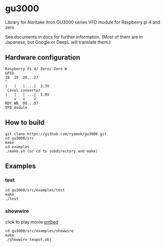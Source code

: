 # gu3000
Library for Noritake Itron GU3000 series VFD module for Raspberry pi 4 and zero

See documents in docs for further information.
(Most of them are in Japanese, but Google or DeepL will translate them.)

## Hardware configuration
```
Raspberry Pi 4/ Zero/ Zero W
GPIO
18  19  20...27
^  
|   |   | ...|  3.3V
 Level converter 
|   |   | ...|  5.0V
    v   v    v
RDY WR_ D0...D7
VFD module
```

## How to build
```
git clone https://github.com/ryomuk/gu3000.git
cd gu3000/src
make
cd examples
./make.sh (or cd to subdirectory and make)
```

## Examples
### test
```
cd gu3000/src/examples/test
make
./test
```

### showwire
click to play movie
[embed](https://www.youtube.com/watch?v=gbkjLUjZCEo "showwire teapot.obj")
```
cd gu3000/src/examples/showwire
make
./showwire teapot.obj
```

